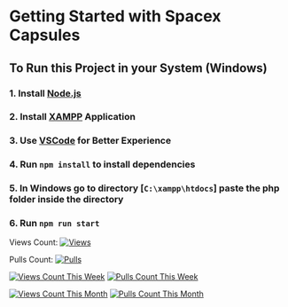 # Getting Started with Spacex Capsules

## To Run this Project in your System (Windows)

### 1. Install [Node.js](https://nodejs.org/en/download)

### 2. Install [XAMPP](https://www.apachefriends.org/download.html) Application

### 3. Use [VSCode](https://code.visualstudio.com/download) for Better Experience

### 4. Run `npm install` to install dependencies

### 5. In Windows go to directory [`C:\xampp\htdocs`] paste the php folder inside the directory

### 6. Run `npm run start`

Views Count: [![Views](https://views.whatilearened.today/views/github/mohammedazam55/MohammedAzam-Frontend-Developer.svg)](https://views.whatilearened.today/views/github/mohammedazam55/MohammedAzam-Frontend-Developer)

Pulls Count: [![Pulls](https://img.shields.io/github/issues-pr/mohammedazam55/MohammedAzam-Frontend-Developer)](https://img.shields.io/github/issues-pr/mohammedazam55/MohammedAzam-Frontend-Developer)

[![Views Count This Week](https://views.whatilearened.today/views/github/mohammedazam55/MohammedAzam-Frontend-Developer/week.svg)](https://views.whatilearened.today/views/github/mohammedazam55/MohammedAzam-Frontend-Developer/week)
[![Pulls Count This Week](https://img.shields.io/github/issues-pr/mohammedazam55/MohammedAzam-Frontend-Developer/week)](https://img.shields.io/github/issues-pr/mohammedazam55/MohammedAzam-Frontend-Developer/week)

[![Views Count This Month](https://views.whatilearened.today/views/github/mohammedazam55/MohammedAzam-Frontend-Developer/month.svg)](https://views.whatilearened.today/views/github/mohammedazam55/MohammedAzam-Frontend-Developer/month)
[![Pulls Count This Month](https://img.shields.io/github/issues-pr/mohammedazam55/MohammedAzam-Frontend-Developer/month)](https://img.shields.io/github/issues-pr/mohammedazam55/MohammedAzam-Frontend-Developer/month)
